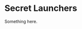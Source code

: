 [title]: # (Secret Launchers)
[tags]: # (XXX)
[priority]: # (4632)
# Secret Launchers
Something here.
